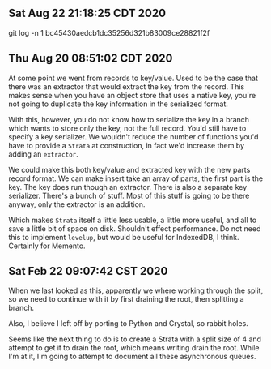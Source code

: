 ## Sat Aug 22 21:18:25 CDT 2020

git log -n 1 bc45430aedcb1dc35256d321b83009ce28821f2f

## Thu Aug 20 08:51:02 CDT 2020

At some point we went from records to key/value. Used to be the case that there
was an extractor that would extract the key from the record. This makes sense
when you have an object store that uses a native key, you're not going to
duplicate the key information in the serialized format.

With this, however, you do not know how to serialize the key in a branch which
wants to store only the key, not the full record. You'd still have to specify a
key serializer. We wouldn't reduce the number of functions you'd have to provide
a `Strata` at construction, in fact we'd increase them by adding an `extractor`.

We could make this both key/value and extracted key with the new parts record
format. We can make insert take an array of parts, the first part is the key.
The key does run though an extractor. There is also a separate key serializer.
There's a bunch of stuff. Most of this stuff is going to be there anyway, only
the extractor is an addition.

Which makes `Strata` itself a little less usable, a little more useful, and all
to save a little bit of space on disk. Shouldn't effect performance. Do not need
this to implement `levelup`, but would be useful for IndexedDB, I think.
Certainly for Memento.

## Sat Feb 22 09:07:42 CST 2020

When we last looked as this, apparently we where working through the split, so
we need to continue with it by first draining the root, then splitting a branch.

Also, I believe I left off by porting to Python and Crystal, so rabbit holes.

Seems like the next thing to do is to create a Strata with a split size of 4 and
attempt to get it to drain the root, which means writing drain the root. While
I'm at it, I'm going to attempt to document all these asynchronous queues.
